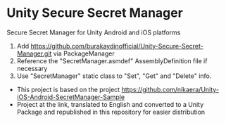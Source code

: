 # Unity Secure Secret Manager
Secure Secret Manager for Unity Android and iOS platforms

1. Add https://github.com/burakaydinofficial/Unity-Secure-Secret-Manager.git via PackageManager
2. Reference the "SecretManager.asmdef" AssemblyDefinition file if necessary
3. Use "SecretManager" static class to "Set", "Get" and "Delete" info.

- This project is based on the project https://github.com/nikaera/Unity-iOS-Android-SecretManager-Sample
- Project at the link, translated to English and converted to a Unity Package and republished in this repository for easier distribution